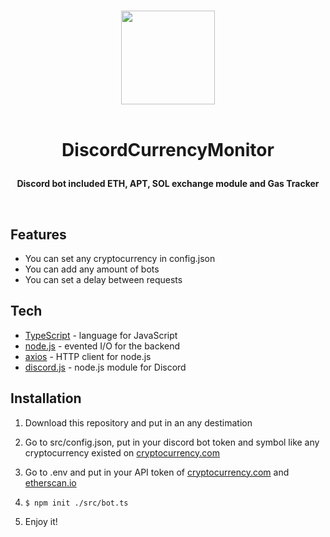 <p align="center">
  <br/>
  <img src="https://media.discordapp.net/attachments/527533394049892389/1007948941238751263/3.png" width="150px" border-radius'15px'>
  <br/>
  <br/>
  <h1 align="center">
    <p  align="center">
      DiscordCurrencyMonitor
    </p>
  </h1>
    <p align="center">
      <b>
        Discord bot included ETH, APT, SOL exchange module and Gas Tracker 
      </b>
    <p>
  </p>
  <br/>
</p>


## Features

- You can set any cryptocurrency in config.json
- You can add any amount of bots
- You can set a delay between requests

## Tech

- [TypeScript](https://github.com/microsoft/TypeScript) - language for JavaScript
- [node.js](https://github.com/nodejs/node) - evented I/O for the backend
- [axios](https://github.com/axios/axios) - HTTP client for node.js
- [discord.js](https://github.com/discordjs/discord.js) - node.js module for Discord

## Installation

1. Download this repository and put in an any destimation
2. Go to src/config.json, put in your discord bot token and symbol like any 
cryptocurrency existed on [cryptocurrency.com](https://min-api.cryptocompare.com/documentation)
3. Go to .env and put in your API token of [cryptocurrency.com](https://min-api.cryptocompare.com/documentation) and [etherscan.io](https://etherscan.io/)
4. `$ npm init ./src/bot.ts`

4. Enjoy it!
